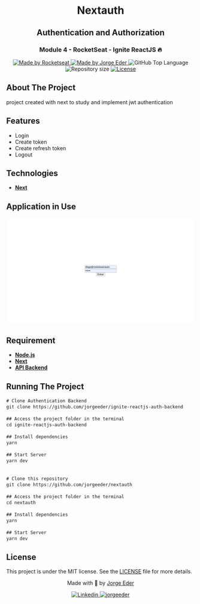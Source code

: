 <div>
  <h1 align="center"> 
    Nextauth
  </h1>
  <h2 align="center"> 
    Authentication and Authorization 
  <h3 align="center"> 
    Module 4 - RocketSeat - Ignite ReactJS  🔥
  </h2>
  </h3>

  <p align="center">
    <a href="https://rocketseat.com.br">
      <img alt="Made by Rocketseat" src="https://img.shields.io/badge/made%20by-RocketSeat-blueviolet?style=plastic">
    </a>
    <a href="https://github.com/jorgeeder"> 
      <img alt="Made by Jorge Eder" src="https://img.shields.io/badge/solved%20by-Jorge%20Eder-blueviolet?style=plastic">
    </a>
    <img alt="GitHub Top Language" src="https://img.shields.io/github/languages/top/jorgeeder/nextauth?color=blue&style=plastic">
    <img alt="Repository size" src="https://img.shields.io/github/repo-size/jorgeeder/nextauth?style=plastic"/>
    <a href="https://opensource.org/licenses/MIT">
      <img alt="License" src="https://img.shields.io/badge/license-MIT-brightgreen?style=plastic">
    </a>
  </p>
</div>

## About The Project

project created with next to study and implement jwt authentication


## Features

- Login
- Create token
- Create refresh token
- Logout


## Technologies

-   **[Next](https://nextjs.org/)**


## Application in Use

![initialScreen](./docImages/nextauth.png)


## Requirement

-   **[Node.js](https://nodejs.org/)**
-   **[Next](https://nextjs.org/)**
-   **[API Backend](https://github.com/jorgeeder/ignite-reactjs-auth-backend)**



## Running The Project

```
# Clone Authentication Backend 
git clone https://github.com/jorgeeder/ignite-reactjs-auth-backend

## Access the project folder in the terminal
cd ignite-reactjs-auth-backend

## Install dependencies 
yarn

## Start Server
yarn dev


# Clone this repository
git clone https://github.com/jorgeeder/nextauth

## Access the project folder in the terminal
cd nextauth

## Install dependencies 
yarn

## Start Server
yarn dev

```
## License

This project is under the MIT license. See the [LICENSE](/LICENSE) file for more details.


<div align="center">
  <p> Made with 💜 by <a href="https://github.com/jorgeeder">Jorge Eder</a> </p>
  <p>
    <a href="https://www.linkedin.com/in/jorgeeder/">
      <img alt="Linkedin" src="https://img.shields.io/badge/-Jorge%20Eder-blue?style=plastic&logo=linkedin&link=https://www.linkedin.com/in/jorgeeder/">
    </a>
    <a href = "mailto:jorgeeder.dev@gmail.com">
      <img alt="jorgeeder" src="https://img.shields.io/badge/-jorgeeder.dev@gmail.com-ff512f?style=plastic&logo=Gmail&logoColor=white&link=mailto:jorgeeder.dev@gmail.com">
    </a>
  </p>
</div>